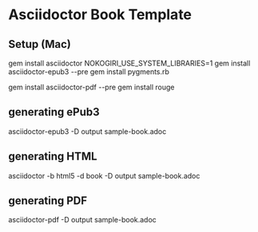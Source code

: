 # Asciidoctor Book Template

## Setup (Mac)

gem install asciidoctor
NOKOGIRI_USE_SYSTEM_LIBRARIES=1 gem install asciidoctor-epub3 --pre
gem install pygments.rb

gem install asciidoctor-pdf --pre
gem install rouge

## generating ePub3

asciidoctor-epub3 -D output sample-book.adoc

## generating HTML

asciidoctor -b html5 -d book -D output sample-book.adoc

## generating PDF

asciidoctor-pdf -D output sample-book.adoc
